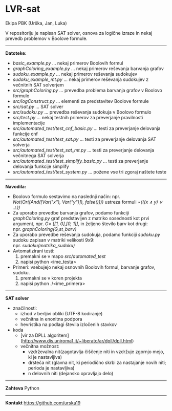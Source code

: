 LVR-sat
=======

Ekipa PBK (Urška, Jan, Luka)

V repositoriju je napisan SAT solver, osnova za logične izraze in nekaj prevedb problemov v Boolove formule.
___


**Datoteke:**

- *basic_example.py* ... nekaj primerov Boolovih formul
- *graphColoring_example.py* ... nekaj primerov reševanja barvanja grafov
- *sudoku_example.py* ... nekaj primerov reševanja sudokujev
- *sudoku_example_mt.py* ... nekaj primerov reševanja sudokujev z večnitnih SAT solverjem
- *src/graphColoring.py* ... prevedba problema barvanja grafov v Boolovo formulo
- *src/logConstruct.py* ... elementi za predstavitev Boolove formule
- *src/sat.py* ... SAT solver
- *src/sudoku.py* ... prevedba reševanja sudokuja v Boolovo formulo
- *src/test.py* ... nekaj testnih primerov za preverjanje pravilnosti implementacije
- *src/automated_test/test_cnf_basic.py* ... testi za preverjanje delovanja funkcije cnf
- *src/automated_test/test_sat.py* ... testi za preverjanje delovanja SAT solverja
- *src/automated_test/test_sat_mt.py* ... testi za preverjanje delovanja večnitnega SAT solverja
- *src/automated_test/test_simplify_basic.py* ... testi za preverjanje delovanja funkcije simplify
- *src/automated_test/test_system.py* ... požene vse tri zgoraj naštete teste

___

**Navodila:**

- Boolovo formulo sestavimo na naslednji način: 
    npr. *Not(Or([And([Var("x"), Var("y")]), false()]))* ustreza formuli *¬(((x ∧ y) ∨ ⊥))* 
- Za uporabo prevedbe barvanja grafov, podamo funkciji *graphColoring.py* graf predstavljen 
  z matriko sosednosti kot prvi argument, npr. *G= [[1, 0],[0, 1]]*, in željeno število barv 
  kot drugi:		
    npr. *graphColoring(G,st_barv)* 
- Za uporabo prevedbe reševanja sudokuja, podamo funkciji *sudoku.py* sudoku zapisan v matriki 
  velikosti 9x9:		
    npr. *sudoku(matrika_sudoku)* 
- Avtomatizirani testi:
    1. premakni se v mapo *src/automated_test*
    2. napisi python <ime_testa>
- Primeri: vsebujejo nekaj osnovnih Boolovih formul, barvanje grafov, sudoku. 
    1. premakni se v koren projekta
    2. napisi python ./<ime_primera>

___

**SAT solver**
- značilnosti:
    - izhod v berljivi obliki (UTF-8 kodiranje)
    -  večnitna in enonitna podpora
    -  hevristika na podlagi števila izločenih stavkov
- koda
    - [vir za DPLL algoritem] (http://www.dis.uniroma1.it/~liberato/ar/dpll/dpll.html)
    - večnitna možnost: 
        - vzdrževalna nit(zagotavlja čiščenje niti in vzdržuje zgornjo mejo, ki je nastavljiva)
        - drsteča nit (glavna nit, ki periodično skrbi za nastajanje novih niti; perioda je nastavljiva)
        - n delovnih niti (dejansko opravljajo delo)

___

**Zahteva**
Python

___

**Kontakt**
https://github.com/urska19






